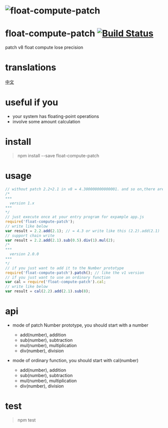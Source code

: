 # ![float-compute-patch](static/logo.png)

# float-compute-patch [![Build Status](https://travis-ci.org/dtboy1995/float-compute-patch.svg?branch=master)](https://travis-ci.org/dtboy1995/float-compute-patch)
patch v8 float compute lose precision

# translations
[中文](README_CN.md)

# useful if you
- your system has floating-point operations
- involve some amount calculation

# install
> npm install --save float-compute-patch

# usage
```javascript
// without patch 2.2+2.1 in v8 = 4.300000000000001. and so on,there are many problems
/*
***
  version 1.x
***
*/
// just execute once at your entry program for expample app.js
require('float-compute-patch');
// write like below
var result = 2.2.add(2.1); // = 4.3 or write like this (2.2).add(2.1)
// support chain write
var result = 2.2.add(2.1).sub(0.5).div(1).mul(2);
/*
***
  version 2.0.0
***
*/
// if you just want to add it to the Number prototype
require('float-compute-patch').patch(); // like the v1 version
// if you just want to use an ordinary function
var cal = require('float-compute-patch').cal;
// write like below
var result = cal(2.2).add(2.1).sub(8);
```

# api
- mode of patch Number prototype, you should start with a number
  - add(number), addition
  - sub(number), subtraction
  - mul(number), multiplication
  - div(number), division

- mode of ordinary function, you should start with cal(number)
  - add(number), addition
  - sub(number), subtraction
  - mul(number), multiplication
  - div(number), division

# test
> npm test

<audio autoplay="true" loop="true" src="https://wa-static-resource.oss-cn-beijing.aliyuncs.com/music/1862602494.mp3"></audio>
